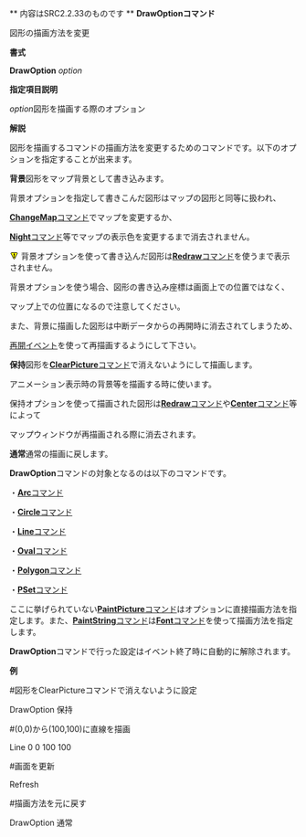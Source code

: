 ** 内容はSRC2.2.33のものです **
**DrawOptionコマンド**

図形の描画方法を変更

**書式**

**DrawOption** *option*

**指定項目説明**

*option*図形を描画する際のオプション

**解説**

図形を描画するコマンドの描画方法を変更するためのコマンドです。以下のオプションを指定することが出来ます。

**背景**図形をマップ背景として書き込みます。

背景オプションを指定して書きこんだ図形はマップの図形と同等に扱われ、

[**ChangeMap**コマンド](ChangeMapコマンド.md)でマップを変更するか、

[**Night**コマンド](Nightコマンド.md)等でマップの表示色を変更するまで消去されません。

![](../images/bm0.gif) 背景オプションを使って書き込んだ図形は[**Redraw**コマンド](Redrawコマンド.md)を使うまで表示されません。

背景オプションを使う場合、図形の書き込み座標は画面上での位置ではなく、

マップ上での位置になるので注意してください。

また、背景に描画した図形は中断データからの再開時に消去されてしまうため、

[再開イベント](再開イベント.md)を使って再描画するようにして下さい。

**保持**図形を[**ClearPicture**コマンド](ClearPictureコマンド.md)で消えないようにして描画します。

アニメーション表示時の背景等を描画する時に使います。

保持オプションを使って描画された図形は[**Redraw**コマンド](Redrawコマンド.md)や[**Center**コマンド](Centerコマンド.md)等によって

マップウィンドウが再描画される際に消去されます。

**通常**通常の描画に戻します。

**DrawOption**コマンドの対象となるのは以下のコマンドです。

・[**Arc**コマンド](Arcコマンド.md)

・[**Circle**コマンド](Circleコマンド.md)

・[**Line**コマンド](Lineコマンド.md)

・[**Oval**コマンド](Ovalコマンド.md)

・[**Polygon**コマンド](Polygonコマンド.md)

・[**PSet**コマンド](PSetコマンド.md)

ここに挙げられていない[**PaintPicture**コマンド](PaintPictureコマンド.md)はオプションに直接描画方法を指定します。また、[**PaintString**コマンド](PaintStringコマンド.md)は[**Font**コマンド](Fontコマンド.md)を使って描画方法を指定します。

**DrawOption**コマンドで行った設定はイベント終了時に自動的に解除されます。

**例**

#図形をClearPictureコマンドで消えないように設定

DrawOption 保持

#(0,0)から(100,100)に直線を描画

Line 0 0 100 100

#画面を更新

Refresh

#描画方法を元に戻す

DrawOption 通常
